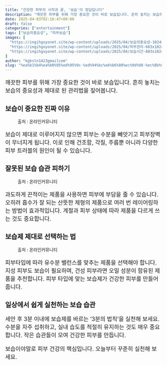```yaml
---
title: "건강한 피부의 시작과 끝, '보습'이 정답입니다"
description: "깨끗한 피부를 위해 가장 중요한 것이 바로 보습입니다. 흔히 놓치는 보습의 중요성과 제대로 된 관리법을 짚어봅니다."
date: 2025-04-03T02:16:47+09:00
draft: false
categories: ["entertainment"]
tags: ["보습의중요성", "피부보습"]
images: [
  "https://ingihgoyonet.site/wp-content/uploads/2025/04/보습의중요성-1024x683.jpg"
  "https://ingihgoyonet.site/wp-content/uploads/2025/04/피부관리-683x1024.jpg"
  "https://ingihgoyonet.site/wp-content/uploads/2025/04/보습시간-803x1024.jpg"
]
author: "kgkstn1423gmailcom"
slug: "%ea%b1%b4%ea%b0%95%ed%95%9c-%ed%94%bc%eb%b6%80%ec%9d%98-%ec%8b%9c%ec%9e%91%ea%b3%bc-%eb%81%9d-%eb%b3%b4%ec%8a%b5%ec%9d%b4-%ec%a0%95%eb%8b%b5%ec%9e%85%eb%8b%88%eb%8b%a4"
---
```


<p style="font-size:18px">깨끗한 피부를 위해 가장 중요한 것이 바로 보습입니다. 흔히 놓치는 보습의 중요성과 제대로 된 관리법을 짚어봅니다.</p> <h2 >보습이 중요한 진짜 이유</h2> <figure ><img src="https://ingihgoyonet.site/wp-content/uploads/2025/04/보습의중요성-1024x683.jpg" alt="" style="aspect-ratio:16/9;object-fit:cover"/><figcaption >출처 : 온라인커뮤니티</figcaption></figure> <p style="font-size:18px">보습이 제대로 이루어지지 않으면 피부는 수분을 빼앗기고 피부장벽이 무너지게 됩니다. 이로 인해 건조함, 각질, 주름뿐 아니라 다양한 피부 트러블의 원인이 될 수 있습니다.</p> <h2 >잘못된 보습 습관 피하기</h2> <figure ><img src="https://ingihgoyonet.site/wp-content/uploads/2025/04/피부관리-683x1024.jpg" alt="" style="aspect-ratio:16/9;object-fit:cover"/><figcaption >출처 : 온라인커뮤니티</figcaption></figure> <p style="font-size:18px">과도하게 끈적이는 제품을 사용하면 피부에 부담을 줄 수 있습니다. 오히려 흡수가 잘 되는 산뜻한 제형의 제품으로 여러 번 레이어링하는 방법이 효과적입니다. 계절과 피부 상태에 따라 제품을 다르게 쓰는 것도 중요합니다.</p> <h2 >보습제 제대로 선택하는 법</h2> <figure ><img src="https://ingihgoyonet.site/wp-content/uploads/2025/04/보습시간-803x1024.jpg" alt="" style="aspect-ratio:16/9;object-fit:cover"/><figcaption >출처 : 온라인커뮤니티</figcaption></figure> <p style="font-size:18px">피부타입에 따라 유수분 밸런스를 맞추는 제품을 선택해야 합니다. 지성 피부도 보습이 필요하며, 건성 피부라면 오일 성분이 함유된 제품을 추천합니다. 피부 타입에 맞는 보습제가 건강한 피부를 만들어줍니다.</p> <h2 >일상에서 쉽게 실천하는 보습 습관</h2> <p style="font-size:18px">세안 후 3분 이내에 보습제를 바르는 ‘3분의 법칙’을 실천해 보세요. 수분을 자주 섭취하고, 실내 습도를 적절히 유지하는 것도 매우 중요합니다. 작은 습관들이 모여 건강한 피부를 만듭니다.</p> <p style="font-size:18px">보습이야말로 피부 건강의 핵심입니다. 오늘부터 꾸준히 실천해 보세요.</p>